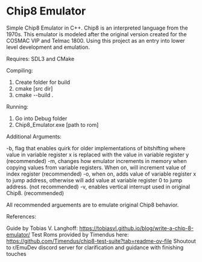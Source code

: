 # Chip8 Emulator

Simple Chip8 Emulator in C++. Chip8 is an interpreted language from the 1970s. This emulator is modeled after the original version created for the COSMAC VIP and Telmac 1800. Using this project as an entry into lower level development and emulation.

Requires: SDL3 and CMake

Compiling: 

1. Create folder for build
2. cmake [src dir]
3. cmake --build .

Running: 
1. Go into Debug folder
2. Chip8_Emulator.exe [path to rom]

Additional Arguments:

-b, flag that enables quirk for older implementations of bitshifting where value in variable register x is replaced with the value in variable register y (recommended)
-m, changes how emulator increments in memory when copying values from variable registers. When on, will increment value of index register (recommended)
-o, when on, adds value of variable register x to jump address, otherwise will add value at variable register 0 to jump address. (not recommended)
-v, enables vertical interrupt used in original Chip8. (recommended)

All recommended arguements are to emulate original Chip8 behavior. 


References:

Guide by Tobias V. Langhoff: https://tobiasvl.github.io/blog/write-a-chip-8-emulator/
Test Roms provided by Timendus here: https://github.com/Timendus/chip8-test-suite?tab=readme-ov-file
Shoutout to r/EmuDev discord server for clarification and guidance with finishing touches
